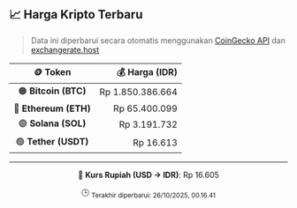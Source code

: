 

<!-- HARGA_KRIPTO -->
## 📈 Harga Kripto Terbaru

> Data ini diperbarui secara otomatis menggunakan [CoinGecko API](https://www.coingecko.com/) dan [exchangerate.host](https://exchangerate.host/)

<div align="center">

| 🪙 Token | 💰 Harga (IDR) |
|:------:|---------------:|
| 🟠 **Bitcoin (BTC)**   | Rp 1.850.386.664 |
| 🔵 **Ethereum (ETH)**  | Rp 65.400.099 |
| 🟣 **Solana (SOL)**    | Rp 3.191.732 |
| 🟢 **Tether (USDT)**   | Rp 16.613 |

---

💱 **Kurs Rupiah (USD → IDR)**: Rp 16.605

🕒 <sub>Terakhir diperbarui: 26/10/2025, 00.16.41</sub>

</div>
<!-- /HARGA_KRIPTO -->